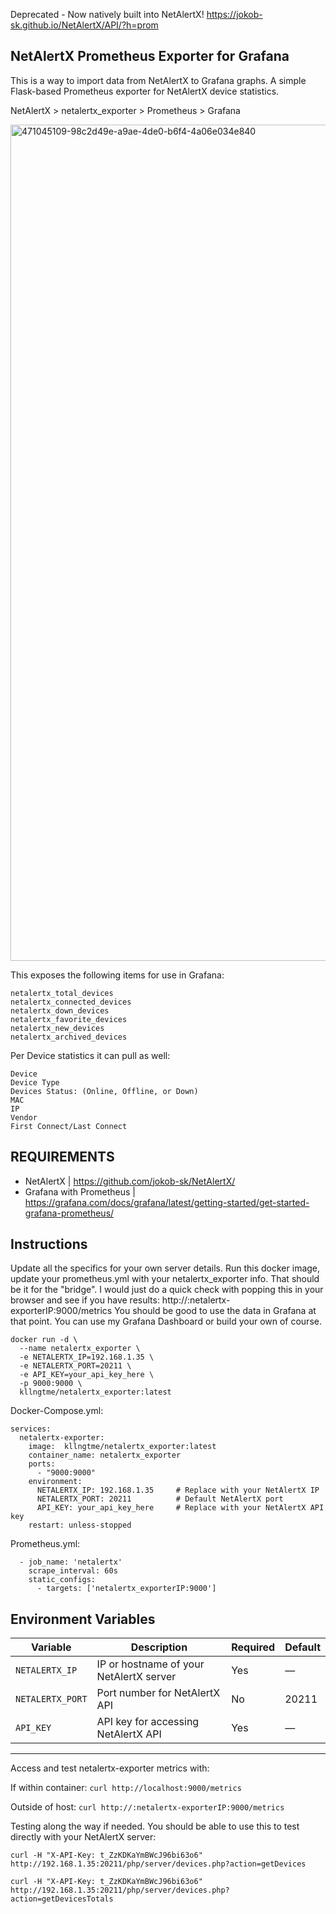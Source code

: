 Deprecated - Now natively built into NetAlertX!
https://jokob-sk.github.io/NetAlertX/API/?h=prom

## NetAlertX Prometheus Exporter for Grafana
This is a way to import data from NetAlertX to Grafana graphs.
A simple Flask-based Prometheus exporter for NetAlertX device statistics.

NetAlertX > netalertx_exporter > Prometheus > Grafana


<img width="1886" height="1338" alt="471045109-98c2d49e-a9ae-4de0-b6f4-4a06e034e840" src="https://github.com/user-attachments/assets/94d37020-00d6-46ef-831b-dc0a57b0086c" />

This exposes the following items for use in Grafana:
```
netalertx_total_devices
netalertx_connected_devices
netalertx_down_devices
netalertx_favorite_devices
netalertx_new_devices
netalertx_archived_devices
```

Per Device statistics it can pull as well:
```
Device
Device Type
Devices Status: (Online, Offline, or Down)
MAC
IP
Vendor
First Connect/Last Connect
```

## REQUIREMENTS
- NetAlertX | https://github.com/jokob-sk/NetAlertX/
- Grafana with Prometheus | https://grafana.com/docs/grafana/latest/getting-started/get-started-grafana-prometheus/

##  Instructions
Update all the specifics for your own server details. Run this docker image, update your prometheus.yml with your netalertx_exporter info. That should be it for the "bridge".
I would just do a quick check with popping this in your browser and see if you have results: http://:netalertx-exporterIP:9000/metrics
You should be good to use the data in Grafana at that point. You can use my Grafana Dashboard or build your own of course.

```
docker run -d \
  --name netalertx_exporter \
  -e NETALERTX_IP=192.168.1.35 \
  -e NETALERTX_PORT=20211 \
  -e API_KEY=your_api_key_here \
  -p 9000:9000 \
  kllngtme/netalertx_exporter:latest
```

Docker-Compose.yml:
```
services:
  netalertx-exporter:
    image:  kllngtme/netalertx_exporter:latest
    container_name: netalertx_exporter
    ports:
      - "9000:9000"
    environment:
      NETALERTX_IP: 192.168.1.35     # Replace with your NetAlertX IP
      NETALERTX_PORT: 20211          # Default NetAlertX port
      API_KEY: your_api_key_here     # Replace with your NetAlertX API key
    restart: unless-stopped
```

Prometheus.yml:
```
  - job_name: 'netalertx'
    scrape_interval: 60s
    static_configs:
      - targets: ['netalertx_exporterIP:9000']
```

## Environment Variables

| Variable     | Description                            | Required | Default |
|--------------|------------------------------------|----------|---------|
| `NETALERTX_IP`  | IP or hostname of your NetAlertX server | Yes      | —       |
| `NETALERTX_PORT`| Port number for NetAlertX API         | No       | 20211   |
| `API_KEY`       | API key for accessing NetAlertX API    | Yes      | —       |

----------------------------------

Access and test netalertx-exporter metrics with:

If within container: ```curl http://localhost:9000/metrics```

Outside of host: ```curl http://:netalertx-exporterIP:9000/metrics```



Testing along the way if needed. You should be able to use this to test directly with your NetAlertX server:

```curl -H "X-API-Key: t_ZzKDKaYmBWcJ96bi63o6" http://192.168.1.35:20211/php/server/devices.php?action=getDevices```

```curl -H "X-API-Key: t_ZzKDKaYmBWcJ96bi63o6" http://192.168.1.35:20211/php/server/devices.php?action=getDevicesTotals```

